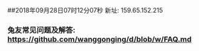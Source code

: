 ##2018年09月28日07时12分07秒 新址: 159.65.152.215
### 兔友常见问题及解答: https://github.com/wanggonging/d/blob/w/FAQ.md
